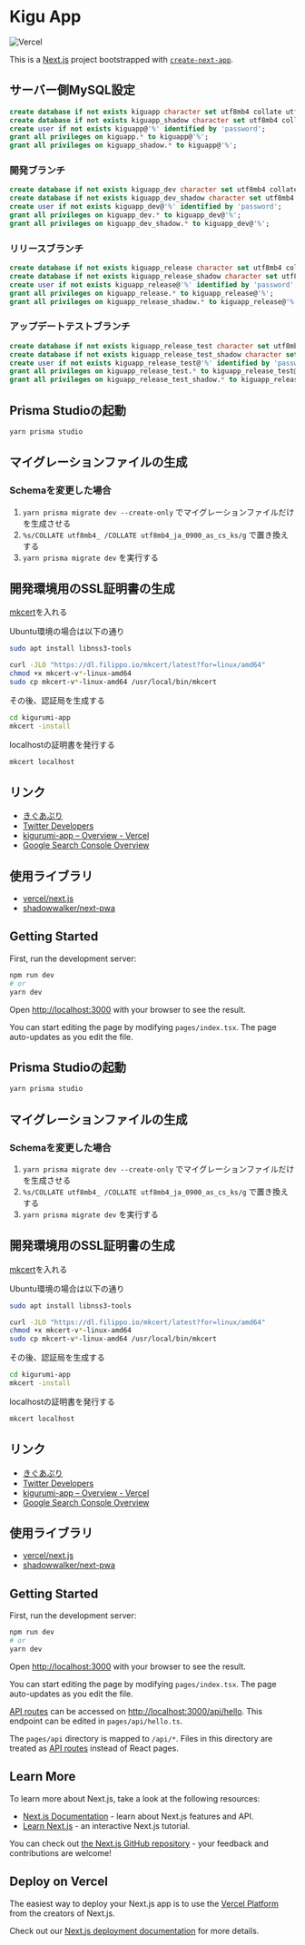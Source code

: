 # Kigu App

![Vercel](https://therealsujitk-vercel-badge.vercel.app/?app=kigurumi-app)

This is a [Next.js](https://nextjs.org/) project bootstrapped with [`create-next-app`](https://github.com/vercel/next.js/tree/canary/packages/create-next-app).

## サーバー側MySQL設定

```sql
create database if not exists kiguapp character set utf8mb4 collate utf8mb4_ja_0900_as_cs_ks;
create database if not exists kiguapp_shadow character set utf8mb4 collate utf8mb4_ja_0900_as_cs_ks;
create user if not exists kiguapp@'%' identified by 'password';
grant all privileges on kiguapp.* to kiguapp@'%';
grant all privileges on kiguapp_shadow.* to kiguapp@'%';
```

### 開発ブランチ

```sql
create database if not exists kiguapp_dev character set utf8mb4 collate utf8mb4_ja_0900_as_cs_ks;
create database if not exists kiguapp_dev_shadow character set utf8mb4 collate utf8mb4_ja_0900_as_cs_ks;
create user if not exists kiguapp_dev@'%' identified by 'password';
grant all privileges on kiguapp_dev.* to kiguapp_dev@'%';
grant all privileges on kiguapp_dev_shadow.* to kiguapp_dev@'%';
```

### リリースブランチ

```sql
create database if not exists kiguapp_release character set utf8mb4 collate utf8mb4_ja_0900_as_cs_ks;
create database if not exists kiguapp_release_shadow character set utf8mb4 collate utf8mb4_ja_0900_as_cs_ks;
create user if not exists kiguapp_release@'%' identified by 'password';
grant all privileges on kiguapp_release.* to kiguapp_release@'%';
grant all privileges on kiguapp_release_shadow.* to kiguapp_release@'%';
```

### アップデートテストブランチ

```sql
create database if not exists kiguapp_release_test character set utf8mb4 collate utf8mb4_ja_0900_as_cs_ks;
create database if not exists kiguapp_release_test_shadow character set utf8mb4 collate utf8mb4_ja_0900_as_cs_ks;
create user if not exists kiguapp_release_test@'%' identified by 'password';
grant all privileges on kiguapp_release_test.* to kiguapp_release_test@'%';
grant all privileges on kiguapp_release_test_shadow.* to kiguapp_release_test@'%';
```

## Prisma Studioの起動
```bash
yarn prisma studio
```

## マイグレーションファイルの生成
### Schemaを変更した場合

1. `yarn prisma migrate dev --create-only` でマイグレーションファイルだけを生成させる
2. `%s/COLLATE utf8mb4_ /COLLATE utf8mb4_ja_0900_as_cs_ks/g` で置き換えする
3. `yarn prisma migrate dev` を実行する

## 開発環境用のSSL証明書の生成

[mkcert](https://github.com/FiloSottile/mkcert#installation)を入れる

Ubuntu環境の場合は以下の通り

```bash
sudo apt install libnss3-tools

curl -JLO "https://dl.filippo.io/mkcert/latest?for=linux/amd64"
chmod +x mkcert-v*-linux-amd64
sudo cp mkcert-v*-linux-amd64 /usr/local/bin/mkcert
```

その後、認証局を生成する

```bash
cd kigurumi-app
mkcert -install
```

localhostの証明書を発行する

```bash
mkcert localhost
```

## リンク

- [きぐあぷり](https://app.hikage.works/)
- [Twitter Developers](https://developer.twitter.com/en/portal/projects/1586553116706582528/settings)
- [kigurumi-app – Overview - Vercel](https://vercel.com/hibikine/kigurumi-app)
- [Google Search Console Overview](https://search.google.com/search-console?resource_id=https%3A%2F%2Fapp.hikage.works%2F)

## 使用ライブラリ

- [vercel/next.js](https://github.com/vercel/next.js)
- [shadowwalker/next-pwa](https://github.com/shadowwalker/next-pwa)

## Getting Started

First, run the development server:

```bash
npm run dev
# or
yarn dev
```

Open [http://localhost:3000](http://localhost:3000) with your browser to see the result.

You can start editing the page by modifying `pages/index.tsx`. The page auto-updates as you edit the file.



## Prisma Studioの起動
```bash
yarn prisma studio
```

## マイグレーションファイルの生成
### Schemaを変更した場合

1. `yarn prisma migrate dev --create-only` でマイグレーションファイルだけを生成させる
2. `%s/COLLATE utf8mb4_ /COLLATE utf8mb4_ja_0900_as_cs_ks/g` で置き換えする
3. `yarn prisma migrate dev` を実行する

## 開発環境用のSSL証明書の生成

[mkcert](https://github.com/FiloSottile/mkcert#installation)を入れる

Ubuntu環境の場合は以下の通り

```bash
sudo apt install libnss3-tools

curl -JLO "https://dl.filippo.io/mkcert/latest?for=linux/amd64"
chmod +x mkcert-v*-linux-amd64
sudo cp mkcert-v*-linux-amd64 /usr/local/bin/mkcert
```

その後、認証局を生成する

```bash
cd kigurumi-app
mkcert -install
```

localhostの証明書を発行する

```bash
mkcert localhost
```

## リンク

- [きぐあぷり](https://app.hikage.works/)
- [Twitter Developers](https://developer.twitter.com/en/portal/projects/1586553116706582528/settings)
- [kigurumi-app – Overview - Vercel](https://vercel.com/hibikine/kigurumi-app)
- [Google Search Console Overview](https://search.google.com/search-console?resource_id=https%3A%2F%2Fapp.hikage.works%2F)

## 使用ライブラリ

- [vercel/next.js](https://github.com/vercel/next.js)
- [shadowwalker/next-pwa](https://github.com/shadowwalker/next-pwa)

## Getting Started

First, run the development server:

```bash
npm run dev
# or
yarn dev
```

Open [http://localhost:3000](http://localhost:3000) with your browser to see the result.

You can start editing the page by modifying `pages/index.tsx`. The page auto-updates as you edit the file.

[API routes](https://nextjs.org/docs/api-routes/introduction) can be accessed on [http://localhost:3000/api/hello](http://localhost:3000/api/hello). This endpoint can be edited in `pages/api/hello.ts`.

The `pages/api` directory is mapped to `/api/*`. Files in this directory are treated as [API routes](https://nextjs.org/docs/api-routes/introduction) instead of React pages.

## Learn More

To learn more about Next.js, take a look at the following resources:

- [Next.js Documentation](https://nextjs.org/docs) - learn about Next.js features and API.
- [Learn Next.js](https://nextjs.org/learn) - an interactive Next.js tutorial.

You can check out [the Next.js GitHub repository](https://github.com/vercel/next.js/) - your feedback and contributions are welcome!

## Deploy on Vercel

The easiest way to deploy your Next.js app is to use the [Vercel Platform](https://vercel.com/new?utm_medium=default-template&filter=next.js&utm_source=create-next-app&utm_campaign=create-next-app-readme) from the creators of Next.js.

Check out our [Next.js deployment documentation](https://nextjs.org/docs/deployment) for more details.
